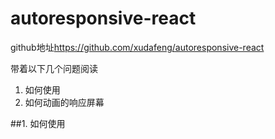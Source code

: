 # autoresponsive-react

github地址<https://github.com/xudafeng/autoresponsive-react>

带着以下几个问题阅读

1. 如何使用
2. 如何动画的响应屏幕


##1. 如何使用

